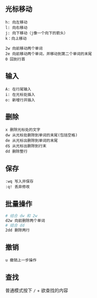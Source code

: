 ## 光标移动

```
h: 向左移动
l: 向右移动
j: 向下移动（j像一个向下的箭头）
k：向上移动
```

```
2w 向前移动两个单词
2e 向前移动两个单词，并移动到第二个单词的末尾
0 回到行首
```

## 输入

```
A: 在行尾输入
i: 在光标处插入
o: 新增行并插入
```

## 删除

```
x 删除光标处的文字
dw 从光标处删除到单词的末尾(包括空格)
de 从光标出删除到单词的末尾
d$ 从光标出删除到行末
dd 删除整行
```

## 保存

```
:wq 写入并保存
:q! 丢弃修改
```

## 批量操作

```bash
# 结合 dw 和 2w
d2w 向前删除两个单词
# 结合 dd
2dd 删除两行
```

## 撤销

```
u 撤销上一步操作

```

## 查找

普通模式按下 `/` + 欲查找的内容